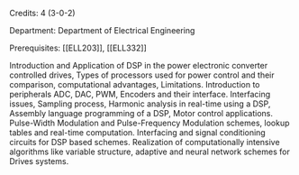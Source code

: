 Credits: 4 (3-0-2)

Department: Department of Electrical Engineering

Prerequisites: [[ELL203]], [[ELL332]]

Introduction and Application of DSP in the power electronic converter controlled drives, Types of processors used for power control and their comparison, computational advantages, Limitations. Introduction to peripherals ADC, DAC, PWM, Encoders and their interface. Interfacing issues, Sampling process, Harmonic analysis in real-time using a DSP, Assembly language programming of a DSP, Motor control applications. Pulse-Width Modulation and Pulse-Frequency Modulation schemes, lookup tables and real-time computation. Interfacing and signal conditioning circuits for DSP based schemes. Realization of computationally intensive algorithms like variable structure, adaptive and neural network schemes for Drives systems.